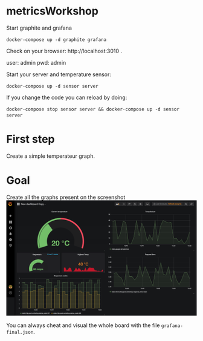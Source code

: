 # metricsWorkshop

Start graphite and grafana

```
docker-compose up -d graphite grafana
```

Check on your browser: http://localhost:3010 .

user: admin
pwd: admin

Start your server and temperature sensor:

```
docker-compose up -d sensor server
```

If you change the code you can reload by doing:

```
docker-compose stop sensor server && docker-compose up -d sensor server
```

# First step

Create a simple temperateur graph.

# Goal

Create all the graphs present on the screenshot
![goal](./goal.png)

You can always cheat and visual the whole board with the file `grafana-final.json`.

